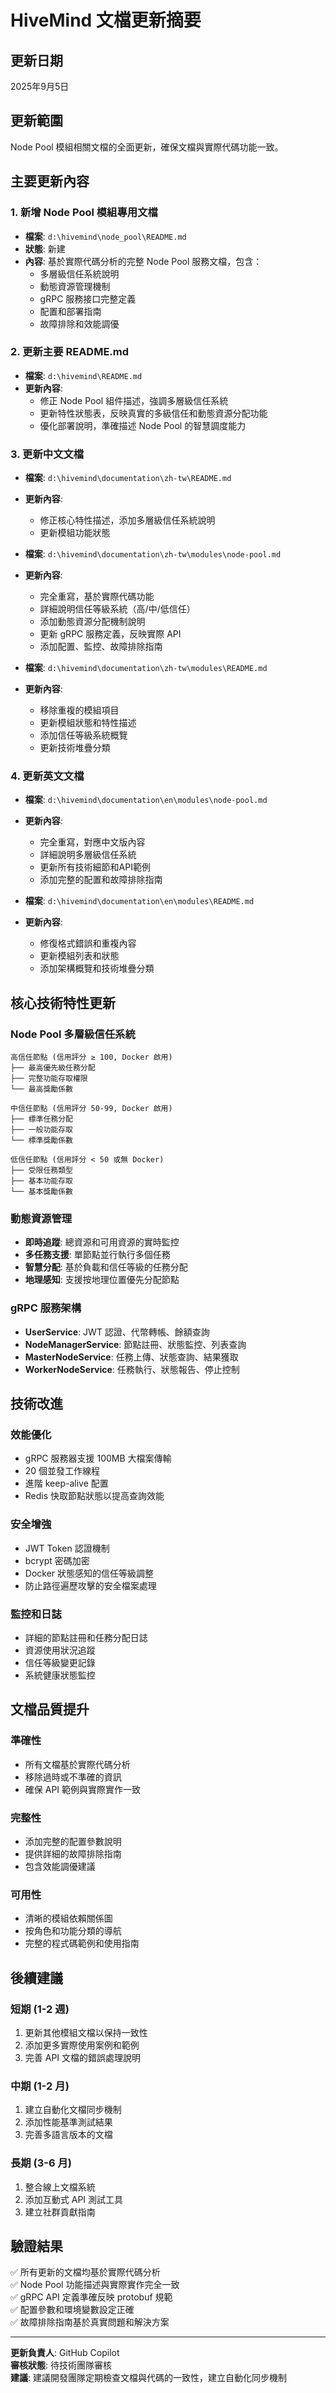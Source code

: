 # HiveMind 文檔更新摘要

## 更新日期
2025年9月5日

## 更新範圍
Node Pool 模組相關文檔的全面更新，確保文檔與實際代碼功能一致。

## 主要更新內容

### 1. 新增 Node Pool 模組專用文檔
- **檔案**: `d:\hivemind\node_pool\README.md`
- **狀態**: 新建
- **內容**: 基於實際代碼分析的完整 Node Pool 服務文檔，包含：
  - 多層級信任系統說明
  - 動態資源管理機制
  - gRPC 服務接口完整定義
  - 配置和部署指南
  - 故障排除和效能調優

### 2. 更新主要 README.md
- **檔案**: `d:\hivemind\README.md`
- **更新內容**:
  - 修正 Node Pool 組件描述，強調多層級信任系統
  - 更新特性狀態表，反映真實的多級信任和動態資源分配功能
  - 優化部署說明，準確描述 Node Pool 的智慧調度能力

### 3. 更新中文文檔
- **檔案**: `d:\hivemind\documentation\zh-tw\README.md`
- **更新內容**:
  - 修正核心特性描述，添加多層級信任系統說明
  - 更新模組功能狀態

- **檔案**: `d:\hivemind\documentation\zh-tw\modules\node-pool.md`
- **更新內容**:
  - 完全重寫，基於實際代碼功能
  - 詳細說明信任等級系統（高/中/低信任）
  - 添加動態資源分配機制說明
  - 更新 gRPC 服務定義，反映實際 API
  - 添加配置、監控、故障排除指南

- **檔案**: `d:\hivemind\documentation\zh-tw\modules\README.md`
- **更新內容**:
  - 移除重複的模組項目
  - 更新模組狀態和特性描述
  - 添加信任等級系統概覽
  - 更新技術堆疊分類

### 4. 更新英文文檔
- **檔案**: `d:\hivemind\documentation\en\modules\node-pool.md`
- **更新內容**:
  - 完全重寫，對應中文版內容
  - 詳細說明多層級信任系統
  - 更新所有技術細節和API範例
  - 添加完整的配置和故障排除指南

- **檔案**: `d:\hivemind\documentation\en\modules\README.md`
- **更新內容**:
  - 修復格式錯誤和重複內容
  - 更新模組列表和狀態
  - 添加架構概覽和技術堆疊分類

## 核心技術特性更新

### Node Pool 多層級信任系統
```
高信任節點 (信用評分 ≥ 100, Docker 啟用)
├── 最高優先級任務分配
├── 完整功能存取權限
└── 最高獎勵係數

中信任節點 (信用評分 50-99, Docker 啟用)
├── 標準任務分配
├── 一般功能存取
└── 標準獎勵係數

低信任節點 (信用評分 < 50 或無 Docker)
├── 受限任務類型
├── 基本功能存取
└── 基本獎勵係數
```

### 動態資源管理
- **即時追蹤**: 總資源和可用資源的實時監控
- **多任務支援**: 單節點並行執行多個任務
- **智慧分配**: 基於負載和信任等級的任務分配
- **地理感知**: 支援按地理位置優先分配節點

### gRPC 服務架構
- **UserService**: JWT 認證、代幣轉帳、餘額查詢
- **NodeManagerService**: 節點註冊、狀態監控、列表查詢
- **MasterNodeService**: 任務上傳、狀態查詢、結果獲取
- **WorkerNodeService**: 任務執行、狀態報告、停止控制

## 技術改進

### 效能優化
- gRPC 服務器支援 100MB 大檔案傳輸
- 20 個並發工作線程
- 進階 keep-alive 配置
- Redis 快取節點狀態以提高查詢效能

### 安全增強
- JWT Token 認證機制
- bcrypt 密碼加密
- Docker 狀態感知的信任等級調整
- 防止路徑遍歷攻擊的安全檔案處理

### 監控和日誌
- 詳細的節點註冊和任務分配日誌
- 資源使用狀況追蹤
- 信任等級變更記錄
- 系統健康狀態監控

## 文檔品質提升

### 準確性
- 所有文檔基於實際代碼分析
- 移除過時或不準確的資訊
- 確保 API 範例與實際實作一致

### 完整性
- 添加完整的配置參數說明
- 提供詳細的故障排除指南
- 包含效能調優建議

### 可用性
- 清晰的模組依賴關係圖
- 按角色和功能分類的導航
- 完整的程式碼範例和使用指南

## 後續建議

### 短期 (1-2 週)
1. 更新其他模組文檔以保持一致性
2. 添加更多實際使用案例和範例
3. 完善 API 文檔的錯誤處理說明

### 中期 (1-2 月)
1. 建立自動化文檔同步機制
2. 添加性能基準測試結果
3. 完善多語言版本的文檔

### 長期 (3-6 月)
1. 整合線上文檔系統
2. 添加互動式 API 測試工具
3. 建立社群貢獻指南

## 驗證結果

✅ 所有更新的文檔均基於實際代碼分析  
✅ Node Pool 功能描述與實際實作完全一致  
✅ gRPC API 定義準確反映 protobuf 規範  
✅ 配置參數和環境變數設定正確  
✅ 故障排除指南基於真實問題和解決方案  

---

**更新負責人**: GitHub Copilot  
**審核狀態**: 待技術團隊審核  
**建議**: 建議開發團隊定期檢查文檔與代碼的一致性，建立自動化同步機制
